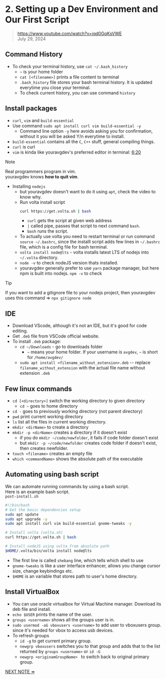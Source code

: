 # 2. Setting up a Dev Environment and Our First Script

> https://www.youtube.com/watch?v=iqd0GqKsVWE  
> July 29, 2024  

## Command History
+ To check your terminal history, use `cat ~/.bash_history`
	+ `~` is your home folder
	+ `cat [<filename>]` prints a file content to terminal
	+ `.bash_history` file stores your bash terminal history. It is updated everytime you close your terminal.
	+ To check current history, you can use command `history`

## Install packages

+ `curl`, `vim` and `build-essential`
+ Use command `sudo apt install curl vim build-essential -y`
	+ Command line option `-y` here avoids asking you for confirmation, without it you will be asked Y/n everytime to install.
+ `build-essential` contains all the `C`, `C++` stuff, general compiling things.
+ `curl` is curl
+ `vim` is kinda like youravgdev's preferred editor in terminal: [6:20](https://youtu.be/iqd0GqKsVWE?t=379)

> [!NOTE]  
> Real programmers program in vim.  
> youravgdev knows **how to quit vim**.

+ Installing `nodejs`
	+ but youravgdev doesn't want to do it using `apt`, check the video to know why.
	+ Run volta install script
		```sh
		curl https://get.volta.sh | bash
		```
		+ `curl` gets the script at given web address
		+ `|` called pipe, passes that script to next command `bash`.
		+ `bash` runs the script.
	+ To actually use volta you need to restart terminal or run command `source ~/.bashrc`, since the installl script adds few lines in `~/.bashrc` file, which is a config file for bash terminal.
	+ `volta install node@lts` - volta installs latest LTS of nodejs into `~/.volta` directory.
	+ `node -v` to check nodeJS version thats installed.
	+ youravgdev generally prefer to use `yarn` package manager, but here npm is built into nodejs. `npm -v` to check

> [!TIP]  
> If you want to add a gitignore file to your nodejs project, then youravgdev uses this command &rArr; `npx gitignore node`

## IDE

+ Download VScode, although it's not an IDE, but it's good for code editing.  
+ Get `.deb` file from VSCode official website.
+ To install `.deb` package:
	+ `cd ~/Downloads` - go to downloads folder
		+ `~` means your home folder. If your username is `avgdev`, `~` is short for `/home/avgdev/`
	+ `sudo apt install <filename_without_extension>.deb` -- replace `filename_without_extension` with the actual file name without extension `.deb`

## Few linux commands  
+ `cd [<directory>]` switch the working directory to given directory  
	+ `cd ~` goes to home directory
+ `cd -` goes to previously working directory (not parent directory)
+ `pwd` print current working directory  
+ `ls` list all the files in current working directory.
+ `mkdir <dirName>` to create a directory
+ `mkdir -p <dirName>` creates a directory if it doesn't exist
	+ if you do `mkdir ~/code/newfolder`, it fails if code folder doesn't exist
	+ but `mkdir -p ~/code/newfolder` creates code folder if doesn't exist, then creates newfolder.
+ `touch <filename>` creates an empty file
+ `which <commandName>` shows the absolute path of the executable

## Automating using bash script
We can automate running commands by using a bash script.  
Here is an example bash script.  
`post-install.sh`

```bash
#!/bin/bash
# Get the basic dependencies setup
sudo apt update
sudo apt upgrade -y
sudo apt install curl vim build-essential gnome-tweaks -y

# Install volta (volta.sh)
curl https://get.volta.sh | bash

# Install nodeJS using volta from absolute path
$HOME/.volta/bin/volta install node@lts
```
+ The first line is called `shebang` line, which tells which shell to use
+ `gnome-tweaks` is like a user interface enhancer, allows you change cursor size, change keybindings etc.
+ `$HOME` is an variable that stores path to user's home directory.

## Install VirtualBox
+ You can use oracle virtualbox for Virtual Machine manager. Download its deb file and install.
+ `echo $USER` prints the name of the user.
+ `groups <username>` shows all the groups user is in.
+ `sudo usermod -aG vboxusers <username>` to add user to vboxusers group. since it's needed for vbox to access usb devices.
+ To refresh groups
	+ `id -g` to get current primary group.
	+ `newgrp vboxusers` switches you to that group and adds that to the list returned by `groups <username>` or `id -G`
	+ `newgrp <originamGroupName> ` to switch back to original primary group.

[NEXT NOTE &Rarr;](./03_Create_a_VM_in_vbox.md)